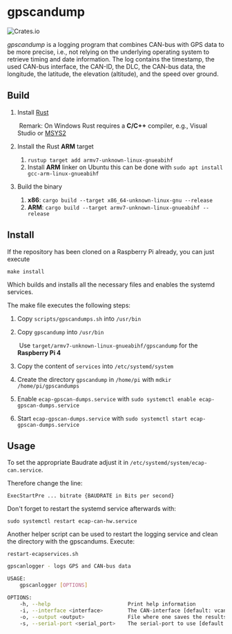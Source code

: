 # gpscandump

![Crates.io](https://img.shields.io/crates/d/gpscandump)

*gpscandump* is a logging program that combines CAN-bus with GPS data to be more precise, i.e., not relying on the underlying operating system to retrieve timing and date information. The log contains the timestamp, the used CAN-bus interface, the CAN-ID, the DLC, the CAN-bus data, the longitude, the latitude, the elevation (altitude), and the speed over ground.

## Build

1. Install [Rust](https://www.rust-lang.org/)

   ​	Remark: On Windows Rust requires a **C/C++** compiler, e.g., Visual Studio or [MSYS2](https://www.msys2.org/)

2. Install the Rust **ARM** target

   1. `rustup target add armv7-unknown-linux-gnueabihf`
   2. Install **ARM** linker on Ubuntu this can be done with `sudo apt install gcc-arm-linux-gnueabihf`

3. Build the binary

   1. **x86**: `cargo build --target x86_64-unknown-linux-gnu --release` 
   2. **ARM**: `cargo build --target armv7-unknown-linux-gnueabihf --release`

## Install

If the repository has been cloned on a Raspberry Pi already, you can just execute

`make install`

Which builds and installs all the necessary files and enables the systemd services. 

The make file executes the following steps:

1. Copy `scripts/gpscandumps.sh` into `/usr/bin`

2. Copy `gpscandump` into `/usr/bin`

   ​	Use `target/armv7-unknown-linux-gnueabihf/gpscandump` for the **Raspberry Pi 4**

3. Copy the content of `services` into `/etc/systemd/system`

4. Create the directory `gpscandump` in `/home/pi` with `mdkir /home/pi/gpscandumps`

5. Enable `ecap-gpscan-dumps.service` with `sudo systemctl enable ecap-gpscan-dumps.service`

6. Start `ecap-gpscan-dumps.service` with `sudo systemctl start ecap-gpscan-dumps.service`

## Usage
To set the appropriate Baudrate adjust it in `/etc/systemd/system/ecap-can.service`.

Therefore change the line:

`ExecStartPre ... bitrate {BAUDRATE in Bits per second}`

Don't forget to restart the systemd service afterwards with:

`sudo systemctl restart ecap-can-hw.service`

Another helper script can be used to restart the logging service and clean the directory with the gpscandums. Execute:

`restart-ecapservices.sh` 

```bash
gpscanlogger - logs GPS and CAN-bus data 

USAGE:
    gpscanlogger [OPTIONS]

OPTIONS:
    -h, --help                         Print help information
    -i, --interface <interface>        The CAN-interface [default: vcan0]
    -o, --output <output>              File where one saves the results [default: log.csv]
    -s, --serial-port <serial_port>    The serial-port to use [default: /dev/ttyUSB0]
```
